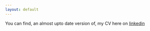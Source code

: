 ```yaml
---
layout: default
---
```


You can find, an almost upto date version of, my CV here on [linkedin](https://www.linkedin.com/in/anjali-neelakantan-a0945a26/)

